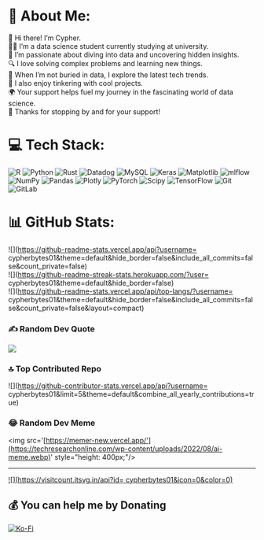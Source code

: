 # 💫 About Me:
👋 Hi there! I’m Cypher.<br>🧑‍💻 I’m a data science student currently studying at university.<br>💽 I’m passionate about diving into data and uncovering hidden insights.<br>🔍 I love solving complex problems and learning new things.<br>🚀 When I’m not buried in data, I explore the latest tech trends.<br>🤖 I also enjoy tinkering with cool projects.<br>🌍 Your support helps fuel my journey in the fascinating world of data science.<br>💖 Thanks for stopping by and for your support!


# 💻 Tech Stack:
![R](https://img.shields.io/badge/r-%23276DC3.svg?style=for-the-badge&logo=r&logoColor=white) ![Python](https://img.shields.io/badge/python-3670A0?style=for-the-badge&logo=python&logoColor=ffdd54) ![Rust](https://img.shields.io/badge/rust-%23000000.svg?style=for-the-badge&logo=rust&logoColor=white) ![Datadog](https://img.shields.io/badge/datadog-%23632CA6.svg?style=for-the-badge&logo=datadog&logoColor=white) ![MySQL](https://img.shields.io/badge/mysql-4479A1.svg?style=for-the-badge&logo=mysql&logoColor=white) ![Keras](https://img.shields.io/badge/Keras-%23D00000.svg?style=for-the-badge&logo=Keras&logoColor=white) ![Matplotlib](https://img.shields.io/badge/Matplotlib-%23ffffff.svg?style=for-the-badge&logo=Matplotlib&logoColor=black) ![mlflow](https://img.shields.io/badge/mlflow-%23d9ead3.svg?style=for-the-badge&logo=numpy&logoColor=blue) ![NumPy](https://img.shields.io/badge/numpy-%23013243.svg?style=for-the-badge&logo=numpy&logoColor=white) ![Pandas](https://img.shields.io/badge/pandas-%23150458.svg?style=for-the-badge&logo=pandas&logoColor=white) ![Plotly](https://img.shields.io/badge/Plotly-%233F4F75.svg?style=for-the-badge&logo=plotly&logoColor=white) ![PyTorch](https://img.shields.io/badge/PyTorch-%23EE4C2C.svg?style=for-the-badge&logo=PyTorch&logoColor=white) ![Scipy](https://img.shields.io/badge/SciPy-%230C55A5.svg?style=for-the-badge&logo=scipy&logoColor=%white) ![TensorFlow](https://img.shields.io/badge/TensorFlow-%23FF6F00.svg?style=for-the-badge&logo=TensorFlow&logoColor=white) ![Git](https://img.shields.io/badge/git-%23F05033.svg?style=for-the-badge&logo=git&logoColor=white) ![GitLab](https://img.shields.io/badge/gitlab-%23181717.svg?style=for-the-badge&logo=gitlab&logoColor=white)
# 📊 GitHub Stats:
![](https://github-readme-stats.vercel.app/api?username= cypherbytes01&theme=default&hide_border=false&include_all_commits=false&count_private=false)<br/>
![](https://github-readme-streak-stats.herokuapp.com/?user= cypherbytes01&theme=default&hide_border=false)<br/>
![](https://github-readme-stats.vercel.app/api/top-langs/?username= cypherbytes01&theme=default&hide_border=false&include_all_commits=false&count_private=false&layout=compact)

### ✍️ Random Dev Quote
![](https://quotes-github-readme.vercel.app/api?type=horizontal&theme=light)

### 🔝 Top Contributed Repo
![](https://github-contributor-stats.vercel.app/api?username= cypherbytes01&limit=5&theme=default&combine_all_yearly_contributions=true)

### 😂 Random Dev Meme
<img src='[https://memer-new.vercel.app/'](https://techresearchonline.com/wp-content/uploads/2022/08/ai-meme.webp)' style="height: 400px;"/>

---
[![](https://visitcount.itsvg.in/api?id= cypherbytes01&icon=0&color=0)](https://visitcount.itsvg.in)

  ## 💰 You can help me by Donating
  [![Ko-Fi](https://img.shields.io/badge/Ko--fi-F16061?style=for-the-badge&logo=ko-fi&logoColor=white)](https://ko-fi.com/https://ko-fi.com/cypherbytes01) 

  
<!-- Proudly created with GPRM ( https://gprm.itsvg.in ) -->

